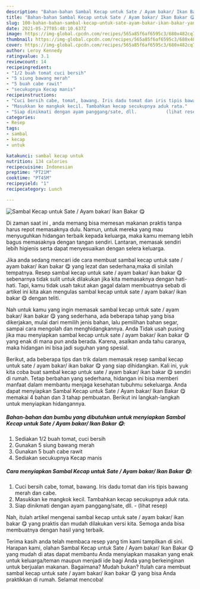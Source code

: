 ```yaml
---
description: "Bahan-bahan Sambal Kecap untuk Sate / Ayam bakar/ Ikan Bakar 😋 yang nikmat Untuk Jualan"
title: "Bahan-bahan Sambal Kecap untuk Sate / Ayam bakar/ Ikan Bakar 😋 yang nikmat Untuk Jualan"
slug: 100-bahan-bahan-sambal-kecap-untuk-sate-ayam-bakar-ikan-bakar-yang-nikmat-untuk-jualan
date: 2021-05-27T05:48:10.637Z
image: https://img-global.cpcdn.com/recipes/565a85f6af6595c3/680x482cq70/sambal-kecap-untuk-sate-ayam-bakar-ikan-bakar-😋-foto-resep-utama.jpg
thumbnail: https://img-global.cpcdn.com/recipes/565a85f6af6595c3/680x482cq70/sambal-kecap-untuk-sate-ayam-bakar-ikan-bakar-😋-foto-resep-utama.jpg
cover: https://img-global.cpcdn.com/recipes/565a85f6af6595c3/680x482cq70/sambal-kecap-untuk-sate-ayam-bakar-ikan-bakar-😋-foto-resep-utama.jpg
author: Leroy Kennedy
ratingvalue: 3.1
reviewcount: 14
recipeingredient:
- "1/2 buah tomat cuci bersih"
- "5 siung bawang merah"
- "5 buah cabe rawit"
- "secukupnya Kecap manis"
recipeinstructions:
- "Cuci bersih cabe, tomat, bawang. Iris dadu tomat dan iris tipis bawang merah dan cabe."
- "Masukkan ke mangkok kecil. Tambahkan kecap secukupnya aduk rata."
- "Siap dinikmati dengan ayam panggang/sate, dll.           (lihat resep)"
categories:
- Resep
tags:
- sambal
- kecap
- untuk

katakunci: sambal kecap untuk 
nutrition: 134 calories
recipecuisine: Indonesian
preptime: "PT21M"
cooktime: "PT45M"
recipeyield: "1"
recipecategory: Lunch

---
```



![Sambal Kecap untuk Sate / Ayam bakar/ Ikan Bakar 😋](https://img-global.cpcdn.com/recipes/565a85f6af6595c3/680x482cq70/sambal-kecap-untuk-sate-ayam-bakar-ikan-bakar-😋-foto-resep-utama.jpg)

Di zaman  saat ini , anda memang bisa memesan makanan praktis tanpa harus repot memasaknya dulu. Namun, untuk mereka yang mau menyuguhkan hidangan terbaik kepada keluarga, maka kamu memang lebih bagus memasaknya dengan tangan sendiri. Lantaran, memasak sendiri lebih higienis serta dapat menyesuaikan dengan selera keluarga.

Jika anda sedang mencari ide cara membuat sambal kecap untuk sate / ayam bakar/ ikan bakar 😋 yang lezat dan sederhana,maka di sinilah tempatnya. Resep sambal kecap untuk sate / ayam bakar/ ikan bakar 😋  sebenarnya tidak sulit untuk dilakukan jika kita memasaknya dengan hati-hati. Tapi, kamu tidak usah takut akan gagal dalam membuatnya 
sebab di artikel ini kita akan mengulas sambal kecap untuk sate / ayam bakar/ ikan bakar 😋 dengan teliti.  



Nah untuk kamu yang ingin memasak sambal kecap untuk sate / ayam bakar/ ikan bakar 😋 yang sederhana, ada beberapa tahap yang bisa dikerjakan, mulai dari memilih jenis bahan, lalu pemilihan bahan segar, sampai cara mengolah dan menghidangkannya. Anda Tidak usah pusing jika mau menyiapkan sambal kecap untuk sate / ayam bakar/ ikan bakar 😋 yang enak di mana pun anda berada. Karena, asalkan anda  tahu caranya, maka hidangan ini bisa jadi suguhan yang spesial.

Berikut, ada beberapa tips dan trik dalam memasak resep sambal kecap untuk sate / ayam bakar/ ikan bakar 😋 yang siap dihidangkan. Kali ini, yuk kita coba buat sambal kecap untuk sate / ayam bakar/ ikan bakar 😋 sendiri di rumah. Tetap berbahan yang sederhana, hidangan ini bisa memberi manfaat dalam membantu menjaga kesehatan tubuhmu sekeluarga. Anda dapat menyiapkan Sambal Kecap untuk Sate / Ayam bakar/ Ikan Bakar 😋 memakai 4 bahan dan 3 tahap pembuatan. Berikut ini langkah-langkah untuk menyiapkan hidangannya.

<!--inarticleads1-->

##### Bahan-bahan dan bumbu yang dibutuhkan untuk menyiapkan Sambal Kecap untuk Sate / Ayam bakar/ Ikan Bakar 😋:

1. Sediakan 1/2 buah tomat, cuci bersih
1. Gunakan 5 siung bawang merah
1. Gunakan 5 buah cabe rawit
1. Sediakan secukupnya Kecap manis




<!--inarticleads2-->

##### Cara menyiapkan Sambal Kecap untuk Sate / Ayam bakar/ Ikan Bakar 😋:

1. Cuci bersih cabe, tomat, bawang. Iris dadu tomat dan iris tipis bawang merah dan cabe.
1. Masukkan ke mangkok kecil. Tambahkan kecap secukupnya aduk rata.
1. Siap dinikmati dengan ayam panggang/sate, dll. -           (lihat resep)




Nah, itulah artikel mengenai  sambal kecap untuk sate / ayam bakar/ ikan bakar 😋  yang praktis dan mudah dilakukan versi kita. Semoga anda bisa membuatnya dengan hasil yang terbaik. 

Terima kasih anda telah membaca resep yang tim kami tampilkan di sini. Harapan kami, olahan  Sambal Kecap untuk Sate / Ayam bakar/ Ikan Bakar 😋 yang mudah di atas dapat membantu Anda menyiapkan masakan yang enak untuk keluarga/teman maupun menjadi ide bagi Anda yang berkeinginan untuk berjualan makanan. Bagaimana? Mudah bukan? Itulah cara membuat sambal kecap untuk sate / ayam bakar/ ikan bakar 😋 yang bisa Anda praktikkan di rumah. Selamat mencoba!


